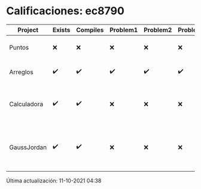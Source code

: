 # Calificaciones: ec8790
|Project|Exists|Compiles|Problem1|Problem2|Problem3|Extra|CommitHash|CommitDate|CheckDate|Comments|DueDate|Grade|
|-|-|-|-|-|-|-|-|-|-|-|-|-|
|Puntos|❌|❌|❌|❌|❌|❌|NA|NA|11-10-2021 04:38:23|No se encontró el archivo en PracticasComputacionI/Puntos/Punto.cpp|15-10-2021 21:00:00|5.0|
|Arreglos|✔️|✔️|✔️|✔️|✔️|✔️|a65eee2e2b98cc83a9c80c88cfc4d2a6b1bdc1c5|23-09-2021 22:15:59|23-09-2021 23:30:29|nan|24-09-2021 21:00:00|10.0|
|Calculadora|✔️|✔️|❌|❌|❌|❌|f78e5efccfeb05adce387cbeb04488c032f99ea2|17-09-2021 16:49:30|17-09-2021 17:08:23|Revisa la operación suma-No implementaste operaciones con números flotantes-Revisa la operación división-No sale con código diferente de cero con división entre cero|17-09-2021 21:00:00|6.0|
|GaussJordan|✔️|✔️|❌|❌|❌|❌|060fbaa18be8de058396da29923c9e6f9ee1bf38|01-10-2021 18:25:38|01-10-2021 20:09:23|No aplica correctamente el método de Gauss-Jordan-No aplica correctamente el método de Gauss-Jordan-No avisa al usuario que el sistema no tiene solución-No intercambia las filas cuando un pivote es cero|01-10-2021 21:00:00|6.0|

Última actualización: 11-10-2021 04:38